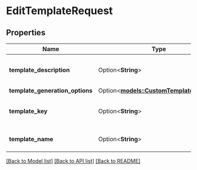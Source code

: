 # EditTemplateRequest

## Properties

Name | Type | Description | Notes
------------ | ------------- | ------------- | -------------
**template_description** | Option<**String**> | The description of the template | [optional]
**template_generation_options** | Option<[**models::CustomTemplateOptions**](CustomTemplateOptions.md)> |  | [optional]
**template_key** | Option<**String**> | The unique identifier of the template | [optional]
**template_name** | Option<**String**> | The name of the template | [optional]

[[Back to Model list]](../README.md#documentation-for-models) [[Back to API list]](../README.md#documentation-for-api-endpoints) [[Back to README]](../README.md)


